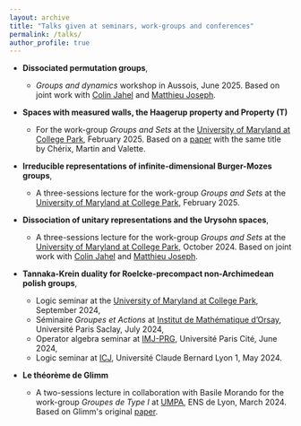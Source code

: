 ```yaml
---
layout: archive
title: "Talks given at seminars, work-groups and conferences"
permalink: /talks/
author_profile: true
---
```




* **Dissociated permutation groups**,
    * *Groups and dynamics* workshop in Aussois, June 2025. Based on joint work with [Colin Jahel](https://tu-dresden.de/mn/math/algebra/das-institut/beschaeftigte/colin-jahel) and [Matthieu Joseph](https://www.imo.universite-paris-saclay.fr/~matthieu.joseph/).
 
* **Spaces with measured walls, the Haagerup property and Property (T)**
  * For the work-group *Groups and Sets* at the [University of Maryland at College Park](https://www-math.umd.edu/), February 2025. Based on a [paper](https://www.cambridge.org/core/journals/ergodic-theory-and-dynamical-systems/article/abs/spaces-with-measured-walls-the-haagerup-property-and-property-t/2010AE920181FAEAE87341476DE99C9B) with the same title by Chérix, Martin and Valette.


* **Irreducible representations of infinite-dimensional Burger-Mozes groups**,
   * A three-sessions lecture for the work-group *Groups and Sets* at the [University of Maryland at College Park](https://www-math.umd.edu/), February 2025.

* **Dissociation of unitary representations and the Urysohn spaces**,
   * A three-sessions lecture for the work-group *Groups and Sets* at the [University of Maryland at College Park](https://www-math.umd.edu/), October 2024. Based on joint work with [Colin Jahel](https://tu-dresden.de/mn/math/algebra/das-institut/beschaeftigte/colin-jahel) and [Matthieu Joseph](https://www.imo.universite-paris-saclay.fr/~matthieu.joseph/).

* **Tannaka-Krein duality for Roelcke-precompact non-Archimedean polish groups**,
   * Logic seminar at the [University of Maryland at College Park](https://www-math.umd.edu/), September 2024,
   * Séminaire *Groupes et Actions* at [Institut de Mathématique d’Orsay](https://www.imo.universite-paris-saclay.fr/fr/), Université Paris Saclay, July 2024,
   * Operator algebra seminar at [IMJ-PRG](https://www.imj-prg.fr/), Université Paris Cité, June 2024,
   * Logic seminar at [ICJ](https://math.univ-lyon1.fr), Université Claude Bernard Lyon 1, May 2024.


* **Le théorème de Glimm**
  * A two-sessions lecture in collaboration with Basile Morando for the work-group *Groupes de Type I* at [UMPA](https://www.umpa.ens-lyon.fr/), ENS de Lyon, March 2024. Based on Glimm's original [paper](https://www.jstor.org/stable/1970319?seq=1).
 






